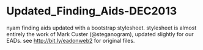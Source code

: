 Updated_Finding_Aids-DEC2013
============================

nyam finding aids updated with a bootstrap stylesheet. stylesheet is almost entirely the work of Mark Custer (@steganogram), updated slightly for our EADs. see http://bit.ly/eadonweb2 for original files. 
